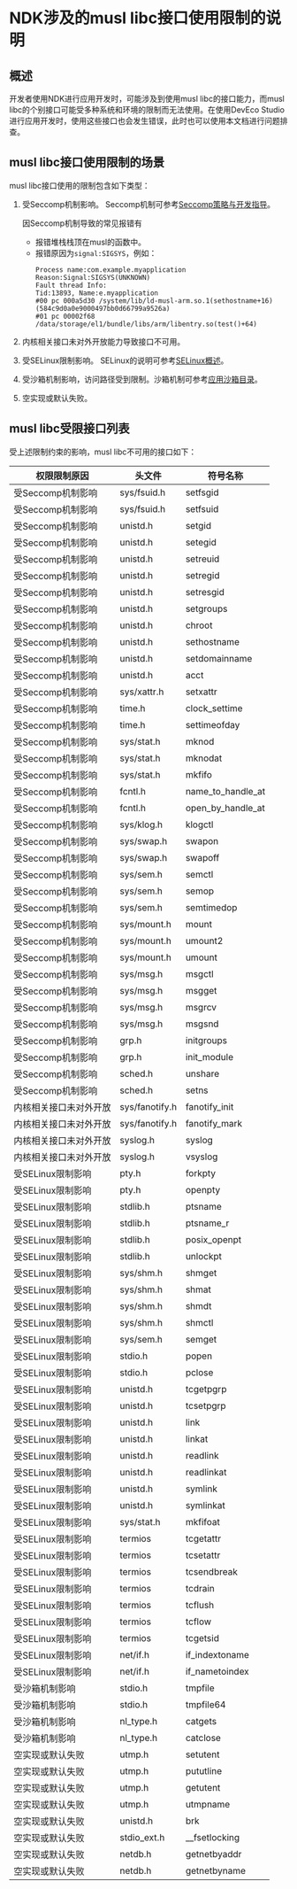 # NDK涉及的musl libc接口使用限制的说明

## 概述

开发者使用NDK进行应用开发时，可能涉及到使用musl libc的接口能力，而musl libc的个别接口可能受多种系统和环境的限制而无法使用。在使用DevEco Studio进行应用开发时，使用这些接口也会发生错误，此时也可以使用本文档进行问题排查。

## musl libc接口使用限制的场景

musl libc接口使用的限制包含如下类型：

1. 受Seccomp机制影响。<!--Del-->
   Seccomp机制可参考[Seccomp策略与开发指导](../../../device-dev/subsystems/subsys-boot-init-seccomp.md)。<!--DelEnd-->

    因Seccomp机制导致的常见报错有
    - 报错堆栈栈顶在musl的函数中。
    - 报错原因为`signal:SIGSYS`，例如：
        ```
        Process name:com.example.myapplication
        Reason:Signal:SIGSYS(UNKNOWN)
        Fault thread Info:
        Tid:13893, Name:e.myapplication
        #00 pc 000a5d30 /system/lib/ld-musl-arm.so.1(sethostname+16)(584c9d0a0e9000497bb0d66799a9526a)
        #01 pc 00002f68 /data/storage/el1/bundle/libs/arm/libentry.so(test()+64)
        ```

2. 内核相关接口未对外开放能力导致接口不可用。

3. 受SELinux限制影响。<!--Del-->
   SELinux的说明可参考[SELinux概述](../../../device-dev/subsystems/subsys-security-selinux-overview.md)。<!--DelEnd-->

4. 受沙箱机制影响，访问路径受到限制。沙箱机制可参考[应用沙箱目录](../../file-management/app-sandbox-directory.md)。

5. 空实现或默认失败。

## musl libc受限接口列表

受上述限制约束的影响，musl libc不可用的接口如下：

| 权限限制原因          | 头文件        | 符号名称         |
| -------------------- | ------------ | ---------------- |
| 受Seccomp机制影响     | sys/fsuid.h  | setfsgid |
| 受Seccomp机制影响     | sys/fsuid.h  | setfsuid |
| 受Seccomp机制影响     | unistd.h     | setgid |
| 受Seccomp机制影响     | unistd.h     | setegid |
| 受Seccomp机制影响     | unistd.h     | setreuid |
| 受Seccomp机制影响     | unistd.h     | setregid |
| 受Seccomp机制影响     | unistd.h     | setresgid |
| 受Seccomp机制影响     | unistd.h     | setgroups |
| 受Seccomp机制影响     | unistd.h     | chroot |
| 受Seccomp机制影响     | unistd.h     | sethostname |
| 受Seccomp机制影响     | unistd.h     | setdomainname |
| 受Seccomp机制影响     | unistd.h     | acct |
| 受Seccomp机制影响     | sys/xattr.h  | setxattr |
| 受Seccomp机制影响     | time.h       | clock_settime |
| 受Seccomp机制影响     | time.h       | settimeofday |
| 受Seccomp机制影响     | sys/stat.h   | mknod |
| 受Seccomp机制影响     | sys/stat.h   | mknodat |
| 受Seccomp机制影响     | sys/stat.h   | mkfifo |
| 受Seccomp机制影响     | fcntl.h      | name_to_handle_at |
| 受Seccomp机制影响     | fcntl.h      | open_by_handle_at |
| 受Seccomp机制影响     | sys/klog.h   | klogctl |
| 受Seccomp机制影响     | sys/swap.h   | swapon |
| 受Seccomp机制影响     | sys/swap.h   | swapoff |
| 受Seccomp机制影响     | sys/sem.h    | semctl |
| 受Seccomp机制影响     | sys/sem.h    | semop |
| 受Seccomp机制影响     | sys/sem.h    | semtimedop |
| 受Seccomp机制影响     | sys/mount.h  | mount |
| 受Seccomp机制影响     | sys/mount.h  | umount2 |
| 受Seccomp机制影响     | sys/mount.h  | umount |
| 受Seccomp机制影响     | sys/msg.h    | msgctl |
| 受Seccomp机制影响     | sys/msg.h    | msgget |
| 受Seccomp机制影响     | sys/msg.h    | msgrcv |
| 受Seccomp机制影响     | sys/msg.h    | msgsnd |
| 受Seccomp机制影响     | grp.h        | initgroups |
| 受Seccomp机制影响     | grp.h        | init_module |
| 受Seccomp机制影响     | sched.h      | unshare |
| 受Seccomp机制影响     | sched.h      | setns |
| 内核相关接口未对外开放 | sys/fanotify.h | fanotify_init |
| 内核相关接口未对外开放 | sys/fanotify.h | fanotify_mark |
| 内核相关接口未对外开放 | syslog.h       | syslog |
| 内核相关接口未对外开放 | syslog.h       | vsyslog |
| 受SELinux限制影响     | pty.h          | forkpty |
| 受SELinux限制影响     | pty.h          | openpty |
| 受SELinux限制影响     | stdlib.h       | ptsname |
| 受SELinux限制影响     | stdlib.h       | ptsname_r |
| 受SELinux限制影响     | stdlib.h       | posix_openpt |
| 受SELinux限制影响     | stdlib.h       | unlockpt |
| 受SELinux限制影响     | sys/shm.h      | shmget |
| 受SELinux限制影响     | sys/shm.h      | shmat |
| 受SELinux限制影响     | sys/shm.h      | shmdt |
| 受SELinux限制影响     | sys/shm.h      | shmctl |
| 受SELinux限制影响     | sys/sem.h      | semget |
| 受SELinux限制影响     | stdio.h        | popen |
| 受SELinux限制影响     | stdio.h        | pclose |
| 受SELinux限制影响     | unistd.h       | tcgetpgrp |
| 受SELinux限制影响     | unistd.h       | tcsetpgrp |
| 受SELinux限制影响     | unistd.h       | link |
| 受SELinux限制影响     | unistd.h       | linkat |
| 受SELinux限制影响     | unistd.h       | readlink |
| 受SELinux限制影响     | unistd.h       | readlinkat |
| 受SELinux限制影响     | unistd.h       | symlink |
| 受SELinux限制影响     | unistd.h       | symlinkat |
| 受SELinux限制影响     | sys/stat.h     | mkfifoat |
| 受SELinux限制影响     | termios        | tcgetattr |
| 受SELinux限制影响     | termios        | tcsetattr |
| 受SELinux限制影响     | termios        | tcsendbreak |
| 受SELinux限制影响     | termios        | tcdrain |
| 受SELinux限制影响     | termios        | tcflush |
| 受SELinux限制影响     | termios        | tcflow |
| 受SELinux限制影响     | termios        | tcgetsid |
| 受SELinux限制影响     | net/if.h       | if_indextoname |
| 受SELinux限制影响     | net/if.h       | if_nametoindex |
| 受沙箱机制影响        | stdio.h        | tmpfile |
| 受沙箱机制影响        | stdio.h        | tmpfile64 |
| 受沙箱机制影响        | nl_type.h      | catgets |
| 受沙箱机制影响        | nl_type.h      | catclose |
| 空实现或默认失败      | utmp.h         | setutent |
| 空实现或默认失败      | utmp.h         | pututline |
| 空实现或默认失败      | utmp.h         | getutent |
| 空实现或默认失败      | utmp.h         | utmpname |
| 空实现或默认失败      | unistd.h       | brk |
| 空实现或默认失败      | stdio_ext.h    | __fsetlocking |
| 空实现或默认失败      | netdb.h        | getnetbyaddr |
| 空实现或默认失败      | netdb.h        | getnetbyname |
